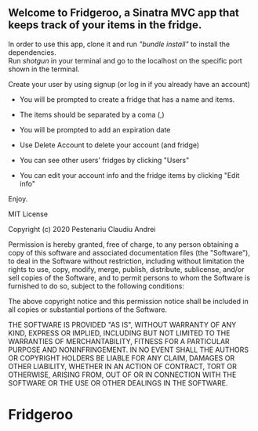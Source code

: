 
## Welcome to Fridgeroo, a Sinatra MVC app that keeps track of your items in the fridge.

In order to use this app, clone it and run _"bundle install"_ to install the dependencies.   
Run _shotgun_ in your terminal and go to the localhost on the specific port shown in the terminal.

Create your user by using signup (or log in if you already have an account)

* You will be prompted to create a fridge that has a name and items.

* The items should be separated by a coma (,)

* You will be prompted to add an expiration date

* Use Delete Account to delete your account (and fridge)

* You can see other users' fridges by clicking "Users"

* You can edit your account info and the fridge items by clicking "Edit info"

Enjoy. 


MIT License

Copyright (c) 2020 Pestenariu Claudiu Andrei

Permission is hereby granted, free of charge, to any person obtaining a copy of this software and associated documentation files (the "Software"), to deal in the Software without restriction, including without limitation the rights to use, copy, modify, merge, publish, distribute, sublicense, and/or sell copies of the Software, and to permit persons to whom the Software is furnished to do so, subject to the following conditions:

The above copyright notice and this permission notice shall be included in all copies or substantial portions of the Software.

THE SOFTWARE IS PROVIDED "AS IS", WITHOUT WARRANTY OF ANY KIND, EXPRESS OR IMPLIED, INCLUDING BUT NOT LIMITED TO THE WARRANTIES OF MERCHANTABILITY, FITNESS FOR A PARTICULAR PURPOSE AND NONINFRINGEMENT. IN NO EVENT SHALL THE AUTHORS OR COPYRIGHT HOLDERS BE LIABLE FOR ANY CLAIM, DAMAGES OR OTHER LIABILITY, WHETHER IN AN ACTION OF CONTRACT, TORT OR OTHERWISE, ARISING FROM, OUT OF OR IN CONNECTION WITH THE SOFTWARE OR THE USE OR OTHER DEALINGS IN THE SOFTWARE.
# Fridgeroo
